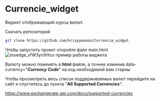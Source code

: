 # Currencie_widget
Виджет отображающий курсы валют.

Скачать репозиторий
```sh
git clone https://github.com/krispymooon/Currencie_widget
```

Чтобы запустить проект откройте файл main.html
![msedge_vfW3ynXHco](https://github.com/krispymooon/Currencie_widget/assets/106736834/a9f4c662-a3e0-400d-8848-9f88b99b69c2)
пример работы виджета

Валюту можно поменять в **html** файле, а точнее изменив data-currency="**_Currency Code_**" на код необходимой вам старны 

Чтобы просмотреть весь список поддерживаемых валют перейдите на сайт
и спуститесь до пункта "**All Supported Currencies**":

https://www.exchangerate-api.com/docs/supported-currencies

